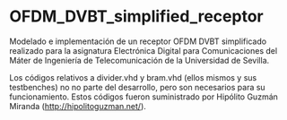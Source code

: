 # OFDM_DVBT_simplified_receptor
Modelado e implementación de un receptor OFDM DVBT simplificado realizado para la asignatura Electrónica Digital para Comunicaciones del Máter de Ingeniería de Telecomunicación de la Universidad de Sevilla.

Los códigos relativos a divider.vhd y bram.vhd (ellos mismos y sus testbenches) no no parte del desarrollo, pero son necesarios para su funcionamiento. Estos códigos fueron suministrado por Hipólito Guzmán Miranda (http://hipolitoguzman.net/).
